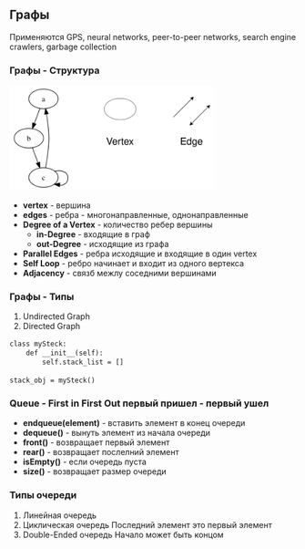 ## Графы

Применяются
GPS, neural networks, peer-to-peer networks, search engine crawlers, garbage collection

### Графы - Структура


<img src="img/05.png" width="360">


- **vertex** - вершина
- **edges** - ребра - многонаправленные, однонаправленные
- **Degree of a Vertex** - количество ребер вершины
  - **in-Degree** - входящие в граф
  - **out-Degree** - исходящие из графа
- **Parallel Edges** - ребра исходящие и входящие в один vertex
- **Self Loop** - ребро начинает и входит из одного вертекса
- **Adjacency** - связб межлу соседними вершинами

### Графы - Типы

1. Undirected Graph
2. Directed Graph

```
class mySteck:
    def __init__(self):
        self.stack_list = []

stack_obj = mySteck()
```

### Queue - First in First Out первый пришел - первый ушел

- **endqueue(element)** - вставить элемент в конец очереди
- **dequeue()** - вынуть элемент из начала очереди 
- **front()** - возвращает первый элемент
- **rear()** - возвращает послелний элемент 
- **isEmpty()** - если очередь пуста 
- **size()** - возвращает размер очереди

### Типы очереди
1. Линейная очередь
2. Циклическая очередь
Последний элемент это первый элемент 
3. Double-Ended очередь
Начало может быть концом